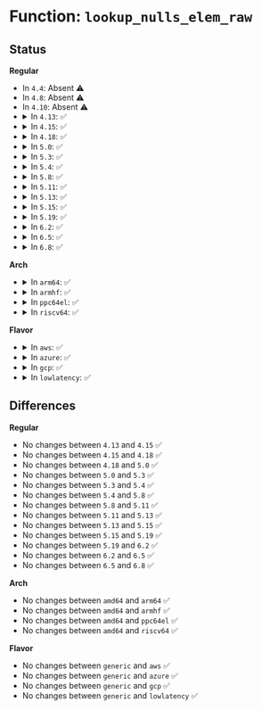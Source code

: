 # Function: <code>lookup_nulls_elem_raw</code>

## Status
<b>Regular</b>
<ul>
<li>
In <code>4.4</code>: Absent ⚠️
</li>
<li>
In <code>4.8</code>: Absent ⚠️
</li>
<li>
In <code>4.10</code>: Absent ⚠️
</li>
<li>
<details>
<summary>In <code>4.13</code>: ✅</summary>

```c
struct htab_elem *lookup_nulls_elem_raw(struct hlist_nulls_head *head, u32 hash, void *key, u32 key_size, u32 n_buckets);
```

**Collision:** Unique Static

**Inline:** No

**Transformation:** False

**Instances:**

```
In kernel/bpf/hashtab.c (ffffffff8119a400)
Location: kernel/bpf/hashtab.c:417
Inline: False
Direct callers:
  - kernel/bpf/hashtab.c:htab_map_get_next_key
  - kernel/bpf/hashtab.c:__htab_map_lookup_elem
```
**Symbols:**

```
ffffffff8119a400-ffffffff8119a477: lookup_nulls_elem_raw (STB_LOCAL)
```
</details>
</li>
<li>
<details>
<summary>In <code>4.15</code>: ✅</summary>

```c
struct htab_elem *lookup_nulls_elem_raw(struct hlist_nulls_head *head, u32 hash, void *key, u32 key_size, u32 n_buckets);
```

**Collision:** Unique Static

**Inline:** No

**Transformation:** False

**Instances:**

```
In kernel/bpf/hashtab.c (ffffffff811a9c10)
Location: kernel/bpf/hashtab.c:426
Inline: False
Direct callers:
  - kernel/bpf/hashtab.c:htab_map_get_next_key
  - kernel/bpf/hashtab.c:__htab_map_lookup_elem
```
**Symbols:**

```
ffffffff811a9c10-ffffffff811a9c87: lookup_nulls_elem_raw (STB_LOCAL)
```
</details>
</li>
<li>
<details>
<summary>In <code>4.18</code>: ✅</summary>

```c
struct htab_elem *lookup_nulls_elem_raw(struct hlist_nulls_head *head, u32 hash, void *key, u32 key_size, u32 n_buckets);
```

**Collision:** Unique Static

**Inline:** No

**Transformation:** False

**Instances:**

```
In kernel/bpf/hashtab.c (ffffffff811c10c0)
Location: kernel/bpf/hashtab.c:436
Inline: False
Direct callers:
  - kernel/bpf/hashtab.c:htab_map_get_next_key
  - kernel/bpf/hashtab.c:__htab_map_lookup_elem
```
**Symbols:**

```
ffffffff811c10c0-ffffffff811c113c: lookup_nulls_elem_raw (STB_LOCAL)
```
</details>
</li>
<li>
<details>
<summary>In <code>5.0</code>: ✅</summary>

```c
struct htab_elem *lookup_nulls_elem_raw(struct hlist_nulls_head *head, u32 hash, void *key, u32 key_size, u32 n_buckets);
```

**Collision:** Unique Static

**Inline:** No

**Transformation:** False

**Instances:**

```
In kernel/bpf/hashtab.c (ffffffff811d2620)
Location: kernel/bpf/hashtab.c:450
Inline: False
Direct callers:
  - kernel/bpf/hashtab.c:htab_map_get_next_key
  - kernel/bpf/hashtab.c:__htab_map_lookup_elem
```
**Symbols:**

```
ffffffff811d2620-ffffffff811d269c: lookup_nulls_elem_raw (STB_LOCAL)
```
</details>
</li>
<li>
<details>
<summary>In <code>5.3</code>: ✅</summary>

```c
struct htab_elem *lookup_nulls_elem_raw(struct hlist_nulls_head *head, u32 hash, void *key, u32 key_size, u32 n_buckets);
```

**Collision:** Unique Static

**Inline:** No

**Transformation:** False

**Instances:**

```
In kernel/bpf/hashtab.c (ffffffff811e6d90)
Location: kernel/bpf/hashtab.c:438
Inline: False
Direct callers:
  - kernel/bpf/hashtab.c:htab_map_update_elem
  - kernel/bpf/hashtab.c:htab_map_get_next_key
  - kernel/bpf/hashtab.c:__htab_map_lookup_elem
```
**Symbols:**

```
ffffffff811e6d90-ffffffff811e6e10: lookup_nulls_elem_raw (STB_LOCAL)
```
</details>
</li>
<li>
<details>
<summary>In <code>5.4</code>: ✅</summary>

```c
struct htab_elem *lookup_nulls_elem_raw(struct hlist_nulls_head *head, u32 hash, void *key, u32 key_size, u32 n_buckets);
```

**Collision:** Unique Static

**Inline:** No

**Transformation:** False

**Instances:**

```
In kernel/bpf/hashtab.c (ffffffff811f34f0)
Location: kernel/bpf/hashtab.c:438
Inline: False
Direct callers:
  - kernel/bpf/hashtab.c:htab_map_update_elem
  - kernel/bpf/hashtab.c:htab_map_get_next_key
  - kernel/bpf/hashtab.c:__htab_map_lookup_elem
```
**Symbols:**

```
ffffffff811f34f0-ffffffff811f3570: lookup_nulls_elem_raw (STB_LOCAL)
```
</details>
</li>
<li>
<details>
<summary>In <code>5.8</code>: ✅</summary>

```c
struct htab_elem *lookup_nulls_elem_raw(struct hlist_nulls_head *head, u32 hash, void *key, u32 key_size, u32 n_buckets);
```

**Collision:** Unique Static

**Inline:** No

**Transformation:** False

**Instances:**

```
In kernel/bpf/hashtab.c (ffffffff81216d20)
Location: kernel/bpf/hashtab.c:550
Inline: False
Direct callers:
  - kernel/bpf/hashtab.c:htab_of_map_lookup_elem
  - kernel/bpf/hashtab.c:bpf_fd_htab_map_lookup_elem
  - kernel/bpf/hashtab.c:htab_percpu_map_seq_show_elem
  - kernel/bpf/hashtab.c:bpf_percpu_hash_copy
  - kernel/bpf/hashtab.c:htab_lru_percpu_map_lookup_elem
  - kernel/bpf/hashtab.c:htab_percpu_map_lookup_elem
  - kernel/bpf/hashtab.c:htab_map_seq_show_elem
  - kernel/bpf/hashtab.c:htab_map_update_elem
  - kernel/bpf/hashtab.c:htab_map_get_next_key
  - kernel/bpf/hashtab.c:htab_lru_map_lookup_elem_sys
  - kernel/bpf/hashtab.c:htab_lru_map_lookup_elem
```
**Symbols:**

```
ffffffff81216d20-ffffffff81216d9c: lookup_nulls_elem_raw (STB_LOCAL)
```
</details>
</li>
<li>
<details>
<summary>In <code>5.11</code>: ✅</summary>

```c
struct htab_elem *lookup_nulls_elem_raw(struct hlist_nulls_head *head, u32 hash, void *key, u32 key_size, u32 n_buckets);
```

**Collision:** Unique Static

**Inline:** No

**Transformation:** False

**Instances:**

```
In kernel/bpf/hashtab.c (ffffffff812190e0)
Location: kernel/bpf/hashtab.c:569
Inline: False
Direct callers:
  - kernel/bpf/hashtab.c:htab_of_map_lookup_elem
  - kernel/bpf/hashtab.c:bpf_fd_htab_map_lookup_elem
  - kernel/bpf/hashtab.c:htab_percpu_map_seq_show_elem
  - kernel/bpf/hashtab.c:bpf_percpu_hash_copy
  - kernel/bpf/hashtab.c:htab_lru_percpu_map_lookup_elem
  - kernel/bpf/hashtab.c:htab_percpu_map_lookup_elem
  - kernel/bpf/hashtab.c:htab_map_seq_show_elem
  - kernel/bpf/hashtab.c:htab_map_update_elem
  - kernel/bpf/hashtab.c:htab_map_get_next_key
  - kernel/bpf/hashtab.c:htab_lru_map_lookup_elem_sys
  - kernel/bpf/hashtab.c:htab_lru_map_lookup_elem
```
**Symbols:**

```
ffffffff812190e0-ffffffff8121915c: lookup_nulls_elem_raw (STB_LOCAL)
```
</details>
</li>
<li>
<details>
<summary>In <code>5.13</code>: ✅</summary>

```c
struct htab_elem *lookup_nulls_elem_raw(struct hlist_nulls_head *head, u32 hash, void *key, u32 key_size, u32 n_buckets);
```

**Collision:** Unique Static

**Inline:** No

**Transformation:** False

**Instances:**

```
In kernel/bpf/hashtab.c (ffffffff8121cae0)
Location: kernel/bpf/hashtab.c:569
Inline: False
Direct callers:
  - kernel/bpf/hashtab.c:htab_of_map_lookup_elem
  - kernel/bpf/hashtab.c:bpf_fd_htab_map_lookup_elem
  - kernel/bpf/hashtab.c:htab_percpu_map_seq_show_elem
  - kernel/bpf/hashtab.c:bpf_percpu_hash_copy
  - kernel/bpf/hashtab.c:htab_lru_percpu_map_lookup_elem
  - kernel/bpf/hashtab.c:htab_percpu_map_lookup_elem
  - kernel/bpf/hashtab.c:htab_map_seq_show_elem
  - kernel/bpf/hashtab.c:htab_map_update_elem
  - kernel/bpf/hashtab.c:htab_map_get_next_key
  - kernel/bpf/hashtab.c:htab_lru_map_lookup_elem_sys
  - kernel/bpf/hashtab.c:htab_lru_map_lookup_elem
```
**Symbols:**

```
ffffffff8121cae0-ffffffff8121cb5c: lookup_nulls_elem_raw (STB_LOCAL)
```
</details>
</li>
<li>
<details>
<summary>In <code>5.15</code>: ✅</summary>

```c
struct htab_elem *lookup_nulls_elem_raw(struct hlist_nulls_head *head, u32 hash, void *key, u32 key_size, u32 n_buckets);
```

**Collision:** Unique Static

**Inline:** No

**Transformation:** False

**Instances:**

```
In kernel/bpf/hashtab.c (ffffffff812539e0)
Location: kernel/bpf/hashtab.c:599
Inline: False
Direct callers:
  - kernel/bpf/hashtab.c:htab_of_map_lookup_elem
  - kernel/bpf/hashtab.c:bpf_fd_htab_map_lookup_elem
  - kernel/bpf/hashtab.c:htab_percpu_map_seq_show_elem
  - kernel/bpf/hashtab.c:bpf_percpu_hash_copy
  - kernel/bpf/hashtab.c:htab_lru_percpu_map_lookup_elem
  - kernel/bpf/hashtab.c:htab_percpu_map_lookup_elem
  - kernel/bpf/hashtab.c:htab_map_seq_show_elem
  - kernel/bpf/hashtab.c:htab_map_update_elem
  - kernel/bpf/hashtab.c:htab_map_get_next_key
  - kernel/bpf/hashtab.c:htab_lru_map_lookup_elem_sys
  - kernel/bpf/hashtab.c:htab_lru_map_lookup_elem
```
**Symbols:**

```
ffffffff812539e0-ffffffff81253a5c: lookup_nulls_elem_raw (STB_LOCAL)
```
</details>
</li>
<li>
<details>
<summary>In <code>5.19</code>: ✅</summary>

```c
struct htab_elem *lookup_nulls_elem_raw(struct hlist_nulls_head *head, u32 hash, void *key, u32 key_size, u32 n_buckets);
```

**Collision:** Unique Static

**Inline:** No

**Transformation:** False

**Instances:**

```
In kernel/bpf/hashtab.c (ffffffff8129bdf0)
Location: kernel/bpf/hashtab.c:615
Inline: False
Direct callers:
  - kernel/bpf/hashtab.c:htab_of_map_lookup_elem
  - kernel/bpf/hashtab.c:bpf_fd_htab_map_lookup_elem
  - kernel/bpf/hashtab.c:htab_percpu_map_seq_show_elem
  - kernel/bpf/hashtab.c:bpf_percpu_hash_copy
  - kernel/bpf/hashtab.c:htab_lru_percpu_map_lookup_percpu_elem
  - kernel/bpf/hashtab.c:htab_lru_percpu_map_lookup_elem
  - kernel/bpf/hashtab.c:htab_percpu_map_lookup_percpu_elem
  - kernel/bpf/hashtab.c:htab_percpu_map_lookup_elem
  - kernel/bpf/hashtab.c:htab_map_seq_show_elem
  - kernel/bpf/hashtab.c:htab_map_update_elem
  - kernel/bpf/hashtab.c:htab_map_get_next_key
  - kernel/bpf/hashtab.c:htab_lru_map_lookup_elem_sys
  - kernel/bpf/hashtab.c:htab_lru_map_lookup_elem
```
**Symbols:**

```
ffffffff8129bdf0-ffffffff8129be77: lookup_nulls_elem_raw (STB_LOCAL)
```
</details>
</li>
<li>
<details>
<summary>In <code>6.2</code>: ✅</summary>

```c
struct htab_elem *lookup_nulls_elem_raw(struct hlist_nulls_head *head, u32 hash, void *key, u32 key_size, u32 n_buckets);
```

**Collision:** Unique Static

**Inline:** No

**Transformation:** False

**Instances:**

```
In kernel/bpf/hashtab.c (ffffffff812f82f0)
Location: kernel/bpf/hashtab.c:630
Inline: False
Direct callers:
  - kernel/bpf/hashtab.c:htab_of_map_lookup_elem
  - kernel/bpf/hashtab.c:bpf_fd_htab_map_lookup_elem
  - kernel/bpf/hashtab.c:htab_percpu_map_seq_show_elem
  - kernel/bpf/hashtab.c:bpf_percpu_hash_copy
  - kernel/bpf/hashtab.c:htab_lru_percpu_map_lookup_percpu_elem
  - kernel/bpf/hashtab.c:htab_lru_percpu_map_lookup_elem
  - kernel/bpf/hashtab.c:htab_percpu_map_lookup_percpu_elem
  - kernel/bpf/hashtab.c:htab_percpu_map_lookup_elem
  - kernel/bpf/hashtab.c:htab_map_seq_show_elem
  - kernel/bpf/hashtab.c:htab_map_update_elem
  - kernel/bpf/hashtab.c:htab_map_get_next_key
  - kernel/bpf/hashtab.c:htab_lru_map_lookup_elem_sys
  - kernel/bpf/hashtab.c:htab_lru_map_lookup_elem
```
**Symbols:**

```
ffffffff812f82f0-ffffffff812f8377: lookup_nulls_elem_raw (STB_LOCAL)
```
</details>
</li>
<li>
<details>
<summary>In <code>6.5</code>: ✅</summary>

```c
struct htab_elem *lookup_nulls_elem_raw(struct hlist_nulls_head *head, u32 hash, void *key, u32 key_size, u32 n_buckets);
```

**Collision:** Unique Static

**Inline:** No

**Transformation:** False

**Instances:**

```
In kernel/bpf/hashtab.c (ffffffff81326340)
Location: kernel/bpf/hashtab.c:637
Inline: False
Direct callers:
  - kernel/bpf/hashtab.c:htab_of_map_lookup_elem
  - kernel/bpf/hashtab.c:bpf_fd_htab_map_lookup_elem
  - kernel/bpf/hashtab.c:htab_percpu_map_seq_show_elem
  - kernel/bpf/hashtab.c:bpf_percpu_hash_copy
  - kernel/bpf/hashtab.c:htab_lru_percpu_map_lookup_percpu_elem
  - kernel/bpf/hashtab.c:htab_lru_percpu_map_lookup_elem
  - kernel/bpf/hashtab.c:htab_percpu_map_lookup_percpu_elem
  - kernel/bpf/hashtab.c:htab_percpu_map_lookup_elem
  - kernel/bpf/hashtab.c:htab_map_seq_show_elem
  - kernel/bpf/hashtab.c:htab_map_update_elem
  - kernel/bpf/hashtab.c:htab_map_get_next_key
  - kernel/bpf/hashtab.c:htab_lru_map_lookup_elem_sys
  - kernel/bpf/hashtab.c:htab_lru_map_lookup_elem
```
**Symbols:**

```
ffffffff81326340-ffffffff813263c7: lookup_nulls_elem_raw (STB_LOCAL)
```
</details>
</li>
<li>
<details>
<summary>In <code>6.8</code>: ✅</summary>

```c
struct htab_elem *lookup_nulls_elem_raw(struct hlist_nulls_head *head, u32 hash, void *key, u32 key_size, u32 n_buckets);
```

**Collision:** Unique Static

**Inline:** No

**Transformation:** False

**Instances:**

```
In kernel/bpf/hashtab.c (ffffffff8134a980)
Location: kernel/bpf/hashtab.c:648
Inline: False
Direct callers:
  - kernel/bpf/hashtab.c:htab_of_map_lookup_elem
  - kernel/bpf/hashtab.c:bpf_fd_htab_map_lookup_elem
  - kernel/bpf/hashtab.c:htab_percpu_map_seq_show_elem
  - kernel/bpf/hashtab.c:bpf_percpu_hash_copy
  - kernel/bpf/hashtab.c:htab_lru_percpu_map_lookup_percpu_elem
  - kernel/bpf/hashtab.c:htab_lru_percpu_map_lookup_elem
  - kernel/bpf/hashtab.c:htab_percpu_map_lookup_percpu_elem
  - kernel/bpf/hashtab.c:htab_percpu_map_lookup_elem
  - kernel/bpf/hashtab.c:htab_map_seq_show_elem
  - kernel/bpf/hashtab.c:htab_map_update_elem
  - kernel/bpf/hashtab.c:htab_map_get_next_key
  - kernel/bpf/hashtab.c:htab_lru_map_lookup_elem_sys
  - kernel/bpf/hashtab.c:htab_lru_map_lookup_elem
```
**Symbols:**

```
ffffffff8134a980-ffffffff8134aa07: lookup_nulls_elem_raw (STB_LOCAL)
```
</details>
</li>
</ul>
<b>Arch</b>
<ul>
<li>
<details>
<summary>In <code>arm64</code>: ✅</summary>

```c
struct htab_elem *lookup_nulls_elem_raw(struct hlist_nulls_head *head, u32 hash, void *key, u32 key_size, u32 n_buckets);
```

**Collision:** Unique Static

**Inline:** No

**Transformation:** False

**Instances:**

```
In kernel/bpf/hashtab.c (ffff800010277318)
Location: kernel/bpf/hashtab.c:438
Inline: False
Direct callers:
  - kernel/bpf/hashtab.c:htab_map_update_elem
  - kernel/bpf/hashtab.c:htab_map_get_next_key
  - kernel/bpf/hashtab.c:__htab_map_lookup_elem
```
**Symbols:**

```
ffff800010277318-ffff8000102773c8: lookup_nulls_elem_raw (STB_LOCAL)
```
</details>
</li>
<li>
<details>
<summary>In <code>armhf</code>: ✅</summary>

```c
struct htab_elem *lookup_nulls_elem_raw(struct hlist_nulls_head *head, u32 hash, void *key, u32 key_size, u32 n_buckets);
```

**Collision:** Unique Static

**Inline:** No

**Transformation:** False

**Instances:**

```
In kernel/bpf/hashtab.c (c04a9c5c)
Location: kernel/bpf/hashtab.c:438
Inline: False
Direct callers:
  - kernel/bpf/hashtab.c:htab_map_update_elem
  - kernel/bpf/hashtab.c:htab_map_get_next_key
  - kernel/bpf/hashtab.c:__htab_map_lookup_elem
```
**Symbols:**

```
c04a9c5c-c04a9cf0: lookup_nulls_elem_raw (STB_LOCAL)
```
</details>
</li>
<li>
<details>
<summary>In <code>ppc64el</code>: ✅</summary>

```c
struct htab_elem *lookup_nulls_elem_raw(struct hlist_nulls_head *head, u32 hash, void *key, u32 key_size, u32 n_buckets);
```

**Collision:** Unique Static

**Inline:** No

**Transformation:** False

**Instances:**

```
In kernel/bpf/hashtab.c (c00000000031f830)
Location: kernel/bpf/hashtab.c:438
Inline: False
Direct callers:
  - kernel/bpf/hashtab.c:htab_map_update_elem
  - kernel/bpf/hashtab.c:htab_map_get_next_key
  - kernel/bpf/hashtab.c:__htab_map_lookup_elem
```
**Symbols:**

```
c00000000031f830-c00000000031f94c: lookup_nulls_elem_raw (STB_LOCAL)
```
</details>
</li>
<li>
<details>
<summary>In <code>riscv64</code>: ✅</summary>

```c
struct htab_elem *lookup_nulls_elem_raw(struct hlist_nulls_head *head, u32 hash, void *key, u32 key_size, u32 n_buckets);
```

**Collision:** Unique Static

**Inline:** No

**Transformation:** False

**Instances:**

```
In kernel/bpf/hashtab.c (ffffffe0001af5d4)
Location: kernel/bpf/hashtab.c:438
Inline: False
Direct callers:
  - kernel/bpf/hashtab.c:htab_map_update_elem
  - kernel/bpf/hashtab.c:htab_map_get_next_key
  - kernel/bpf/hashtab.c:__htab_map_lookup_elem
```
**Symbols:**

```
ffffffe0001af5d4-ffffffe0001af662: lookup_nulls_elem_raw (STB_LOCAL)
```
</details>
</li>
</ul>
<b>Flavor</b>
<ul>
<li>
<details>
<summary>In <code>aws</code>: ✅</summary>

```c
struct htab_elem *lookup_nulls_elem_raw(struct hlist_nulls_head *head, u32 hash, void *key, u32 key_size, u32 n_buckets);
```

**Collision:** Unique Static

**Inline:** No

**Transformation:** False

**Instances:**

```
In kernel/bpf/hashtab.c (ffffffff811ebb10)
Location: kernel/bpf/hashtab.c:438
Inline: False
Direct callers:
  - kernel/bpf/hashtab.c:htab_map_update_elem
  - kernel/bpf/hashtab.c:htab_map_get_next_key
  - kernel/bpf/hashtab.c:__htab_map_lookup_elem
```
**Symbols:**

```
ffffffff811ebb10-ffffffff811ebb90: lookup_nulls_elem_raw (STB_LOCAL)
```
</details>
</li>
<li>
<details>
<summary>In <code>azure</code>: ✅</summary>

```c
struct htab_elem *lookup_nulls_elem_raw(struct hlist_nulls_head *head, u32 hash, void *key, u32 key_size, u32 n_buckets);
```

**Collision:** Unique Static

**Inline:** No

**Transformation:** False

**Instances:**

```
In kernel/bpf/hashtab.c (ffffffff811de8a0)
Location: kernel/bpf/hashtab.c:438
Inline: False
Direct callers:
  - kernel/bpf/hashtab.c:htab_map_update_elem
  - kernel/bpf/hashtab.c:htab_map_get_next_key
  - kernel/bpf/hashtab.c:__htab_map_lookup_elem
```
**Symbols:**

```
ffffffff811de8a0-ffffffff811de920: lookup_nulls_elem_raw (STB_LOCAL)
```
</details>
</li>
<li>
<details>
<summary>In <code>gcp</code>: ✅</summary>

```c
struct htab_elem *lookup_nulls_elem_raw(struct hlist_nulls_head *head, u32 hash, void *key, u32 key_size, u32 n_buckets);
```

**Collision:** Unique Static

**Inline:** No

**Transformation:** False

**Instances:**

```
In kernel/bpf/hashtab.c (ffffffff811e98e0)
Location: kernel/bpf/hashtab.c:438
Inline: False
Direct callers:
  - kernel/bpf/hashtab.c:htab_map_update_elem
  - kernel/bpf/hashtab.c:htab_map_get_next_key
  - kernel/bpf/hashtab.c:__htab_map_lookup_elem
```
**Symbols:**

```
ffffffff811e98e0-ffffffff811e9960: lookup_nulls_elem_raw (STB_LOCAL)
```
</details>
</li>
<li>
<details>
<summary>In <code>lowlatency</code>: ✅</summary>

```c
struct htab_elem *lookup_nulls_elem_raw(struct hlist_nulls_head *head, u32 hash, void *key, u32 key_size, u32 n_buckets);
```

**Collision:** Unique Static

**Inline:** No

**Transformation:** False

**Instances:**

```
In kernel/bpf/hashtab.c (ffffffff811f7cb0)
Location: kernel/bpf/hashtab.c:438
Inline: False
Direct callers:
  - kernel/bpf/hashtab.c:htab_map_update_elem
  - kernel/bpf/hashtab.c:htab_map_get_next_key
  - kernel/bpf/hashtab.c:__htab_map_lookup_elem
```
**Symbols:**

```
ffffffff811f7cb0-ffffffff811f7d30: lookup_nulls_elem_raw (STB_LOCAL)
```
</details>
</li>
</ul>

## Differences
<b>Regular</b>
<ul>
<li>
No changes between <code>4.13</code> and <code>4.15</code> ✅
</li>
<li>
No changes between <code>4.15</code> and <code>4.18</code> ✅
</li>
<li>
No changes between <code>4.18</code> and <code>5.0</code> ✅
</li>
<li>
No changes between <code>5.0</code> and <code>5.3</code> ✅
</li>
<li>
No changes between <code>5.3</code> and <code>5.4</code> ✅
</li>
<li>
No changes between <code>5.4</code> and <code>5.8</code> ✅
</li>
<li>
No changes between <code>5.8</code> and <code>5.11</code> ✅
</li>
<li>
No changes between <code>5.11</code> and <code>5.13</code> ✅
</li>
<li>
No changes between <code>5.13</code> and <code>5.15</code> ✅
</li>
<li>
No changes between <code>5.15</code> and <code>5.19</code> ✅
</li>
<li>
No changes between <code>5.19</code> and <code>6.2</code> ✅
</li>
<li>
No changes between <code>6.2</code> and <code>6.5</code> ✅
</li>
<li>
No changes between <code>6.5</code> and <code>6.8</code> ✅
</li>
</ul>
<b>Arch</b>
<ul>
<li>
No changes between <code>amd64</code> and <code>arm64</code> ✅
</li>
<li>
No changes between <code>amd64</code> and <code>armhf</code> ✅
</li>
<li>
No changes between <code>amd64</code> and <code>ppc64el</code> ✅
</li>
<li>
No changes between <code>amd64</code> and <code>riscv64</code> ✅
</li>
</ul>
<b>Flavor</b>
<ul>
<li>
No changes between <code>generic</code> and <code>aws</code> ✅
</li>
<li>
No changes between <code>generic</code> and <code>azure</code> ✅
</li>
<li>
No changes between <code>generic</code> and <code>gcp</code> ✅
</li>
<li>
No changes between <code>generic</code> and <code>lowlatency</code> ✅
</li>
</ul>
